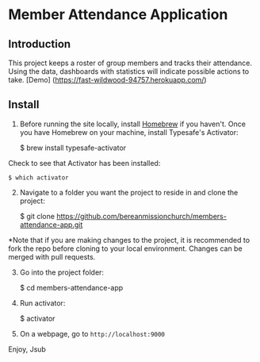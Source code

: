 Member Attendance Application
================================

## Introduction
This project keeps a roster of group members and tracks their attendance. Using the data, dashboards with statistics will indicate possible actions to take. [Demo] (https://fast-wildwood-94757.herokuapp.com/)


## Install
1) Before running the site locally, install [Homebrew](http://brew.sh/) if you haven't. Once you have Homebrew on your machine, install Typesafe's Activator:

    $ brew install typesafe-activator

Check to see that Activator has been installed:

    $ which activator

2) Navigate to a folder you want the project to reside in and clone the project:

    $ git clone https://github.com/bereanmissionchurch/members-attendance-app.git
    
*Note that if you are making changes to the project, it is recommended to fork the repo before cloning to your local environment. Changes can be merged with pull requests.

3) Go into the project folder:

    $ cd members-attendance-app

4) Run activator:

    $ activator

5) On a webpage, go to ```http://localhost:9000```

Enjoy,
Jsub


 